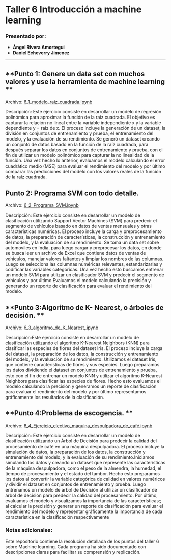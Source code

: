 # Taller 6 Introducción a machine learning

### Presentado por:
- **Ángel Rivera Amortegui**
- **Daniel Echeverry Jimenez**

---
## **Punto 1: Genere un data set con muchos valores y use la herramienta de machine learning **
Archivo: [6_1_modelo_raiz_cuadrada.ipynb](./6_1_modelo_raiz_cuadrada.ipynb)

Descripción:  Este ejercicio consiste en desarrollar un modelo de regresión polinómica para aproximar la función de la raíz cuadrada. El objetivo es capturar la relación no lineal entre la variable independiente x y la variable dependiente y = raiz de x. El proceso incluye la generación de un dataset, la división en conjuntos de entrenamiento y prueba, el entrenamiento del modelo, y la evaluación de su rendimiento. Se generó un dataset creando un conjunto de datos basado en la función de la raíz cuadrada, para después separar los datos en conjuntos de entrenamiento y prueba, con el fin de utilizar un modelo polinómico para capturar la no linealidad de la función. Una vez hecho lo anterior, evaluamos el modelo calculando el error cuadrático medio (MSE) para evaluar el rendimiento del modelo y por último  comparar las predicciones del modelo con los valores reales de la función de la raíz cuadrada.

## **Punto 2: Programa SVM con todo detalle.**
Archivo: [6_2_Programa_SVM.ipynb](./6_2_Programa_SVM.ipynb)

Descripción:  Este ejercicio consiste en desarrollar un modelo de clasificación utilizando Support Vector Machines (SVM) para predecir el segmento de vehículos basado en datos de ventas mensuales y otras características numéricas. El proceso incluye la carga y preprocesamiento de datos, la preparación de características, la construcción y entrenamiento del modelo, y la evaluación de su rendimiento. Se toma un data set sobre automoviles en India, para luego cargar y preprocesar los datos, en donde se busca leer un archivo de Excel que contiene datos de ventas de vehículos, manejar valores faltantes y limpiar los nombres de las columnas. Luego se selecciona las columnas numéricas relevantes, estandarizarlas y codificar las variables categóricas. Una vez hecho esto buscamos entrenar un modelo SVM para utilizar un clasificador SVM y predecir el segmento de vehículos y por último Evaluamos el modelo calculando la precisión y generando un reporte de clasificación para evaluar el rendimiento del modelo.

## **Punto 3:Algoritmo de K- Nearest, o árboles de decisión. **
Archivo: [6_3_algoritmo_de_K_Nearest,.ipynb](./6_3_algoritmo_de_K_Nearest,.ipynb)

Descripción:Este ejercicio consiste en desarrollar un modelo de clasificación utilizando el algoritmo K-Nearest Neighbors (KNN) para clasificar las especies de flores del dataset Iris. El proceso incluye la carga del dataset, la preparación de los datos, la construcción y entrenamiento del modelo, y la evaluación de su rendimiento. Utilizamos el dataset Iris, que contiene características de flores y sus especies. Luego preparamos los datos dividiendo el dataset en conjuntos de entrenamiento y prueba, esto con el fin de entrenar un modelo KNN y utilizar el algoritmo K-Nearest Neighbors para clasificar las especies de flores. Hecho esto evaluamos el modelo calculando la precisión y generamos un reporte de clasificación para evaluar el rendimiento del modelo y por último representamos gráficamente los resultados de la clasificación.

## **Punto 4:Problema de escogencia. **
Archivo: [6_4_Ejercicio_electivo_máquina_despulpadora_de_café.ipynb](./6_4_Ejercicio_electivo_máquina_despulpadora_de_café.ipynb)

Descripción: Este ejercicio consiste en desarrollar un modelo de clasificación utilizando un Árbol de Decisión para predecir la calidad del procesamiento de café en una máquina despulpadora. El proceso incluye la simulación de datos, la preparación de los datos, la construcción y entrenamiento del modelo, y la evaluación de su rendimiento.Iniciamos simulando los datos y creando un dataset que represente las características de la máquina despulpadora, como el peso de la almendra, la humedad, el tiempo de procesamiento y el estado del tambor. Hecho esto preparamos los datos al convertir la variable categórica de calidad en valores numéricos y dividir el dataset en conjuntos de entrenamiento y prueba. Luego entrenamos un modelo de árbol de Decisión al utilizar un clasificador de árbol de decisión para predecir la calidad del procesamiento. Por último, evaluamos el modelo y visualizamos la importancia de las características:; al calcular la precisión y generar un reporte de clasificación para evaluar el rendimiento del modelo y representar gráficamente la importancia de cada característica en la clasificación respectivamente

### Notas adicionales:
Este repositorio contiene la resolución detallada de los puntos del taller 6 sobre Machine learning. Cada programa ha sido documentado con descripciones claras para facilitar su comprensión y replicación.
